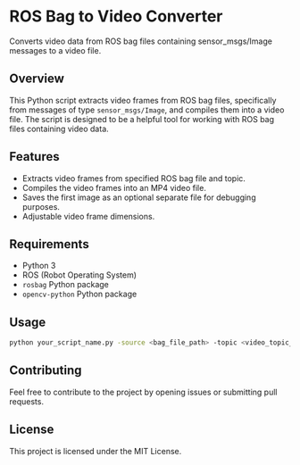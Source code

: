 # ROS Bag to Video Converter

Converts video data from ROS bag files containing sensor_msgs/Image messages to a video file.

## Overview

This Python script extracts video frames from ROS bag files, specifically from messages of type `sensor_msgs/Image`, and compiles them into a video file. The script is designed to be a helpful tool for working with ROS bag files containing video data.

## Features

- Extracts video frames from specified ROS bag file and topic.
- Compiles the video frames into an MP4 video file.
- Saves the first image as an optional separate file for debugging purposes.
- Adjustable video frame dimensions.

## Requirements

- Python 3
- ROS (Robot Operating System)
- `rosbag` Python package
- `opencv-python` Python package

## Usage

```bash
python your_script_name.py -source <bag_file_path> -topic <video_topic_name> -output <output_video_file_path> [-first_image <first_image_file_path>] [-width <video_frame_width>] [-height <video_frame_height>]
```

##  Contributing

Feel free to contribute to the project by opening issues or submitting pull requests.

## License

This project is licensed under the MIT License.
